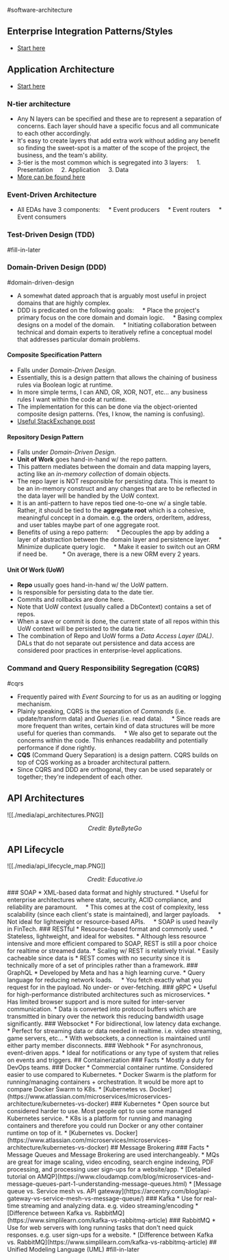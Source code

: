 #software-architecture 

## Enterprise Integration Patterns/Styles
* [Start here](https://en.wikipedia.org/wiki/Enterprise_Integration_Patterns)

## Application Architecture
* [Start here](https://www.redhat.com/en/topics/cloud-native-apps/what-is-an-application-architecture#overview)
### N-tier architecture
* Any N layers can be specified and these are to represent a separation of concerns. Each layer should have a specific focus and all communicate to each other accordingly.
* It's easy to create layers that add extra work without adding any benefit so finding the sweet-spot is a matter of the scope of the project, the business, and the team's ability.
* 3-tier is the most common which is segregated into 3 layers:
    1. Presentation
    2. Application
    3. Data
* [More can be found here](https://learn.microsoft.com/en-us/azure/architecture/guide/architecture-styles/n-tier)
### Event-Driven Architecture
* All EDAs have 3 components:
    * Event producers
    * Event routers
    * Event consumers
### Test-Driven Design (TDD)
  #fill-in-later
### Domain-Driven Design (DDD)
#domain-driven-design 
* A somewhat dated approach that is arguably most useful in project domains that are highly complex.
* DDD is predicated on the following goals:
    * Place the project's primary focus on the core domain and domain logic.
    * Basing complex designs on a model of the domain.
    * Initiating collaboration between technical and domain experts to iteratively refine a conceptual model that addresses particular domain problems.
#### Composite Specification Pattern
* Falls under _Domain-Driven Design_.
* Essentially, this is a design pattern that allows the chaining of business rules via Boolean logic at runtime.
* In more simple terms, I can AND, OR, XOR, NOT, etc... any business rules I want within the code at runtime.
* The implementation for this can be done via the object-oriented composite design patterns. (Yes, I know, the naming is confusing).
* [Useful StackExchange post](https://softwareengineering.stackexchange.com/a/443871/248566)
#### Repository Design Pattern
* Falls under _Domain-Driven Design_.
* __Unit of Work__ goes hand-in-hand w/ the repo pattern.
* This pattern mediates between the domain and data mapping layers, acting like an _in-memory collection_ of domain objects.
* The repo layer is NOT responsible for persisting data. This is meant to be an in-memory construct and any changes that are to be reflected in the data layer will be handled by the UoW context.
* It is an anti-pattern to have repos tied one-to-one w/ a single table. Rather, it should be tied to the __aggregate root__ which is a cohesive, meaningful concept in a domain. e.g. the orders, orderItem, address, and user tables maybe part of one aggregate root.
* Benefits of using a repo pattern:
    * Decouples the app by adding a layer of abstraction between the domain layer and persistence layer.
    * Minimize duplicate query logic.
    * Make it easier to switch out an ORM if need be.
        * On average, there is a new ORM every 2 years.
#### Unit Of Work (UoW)
* __Repo__ usually goes hand-in-hand w/ the UoW pattern.
* Is responsible for persisting data to the date tier.
* Commits and rollbacks are done here.
* Note that UoW context (usually called a DbContext) contains a set of repos.
* When a save or commit is done, the current state of all repos within this UoW context will be persisted to the data tier.
* The combination of Repo and UoW forms a _Data Access Layer (DAL)_. DALs that do not separate out persistence and data access are considered poor practices in enterprise-level applications.
### Command and Query Responsibility Segregation (CQRS)
#cqrs

* Frequently paired with _Event Sourcing_ to for us as an auditing or logging mechanism.
* Plainly speaking, CQRS is the separation of _Commands_ (i.e. update/transform data) and _Queries_ (i.e. read data).
    * Since reads are more frequent than writes, certain kind of data structures will be more useful for queries than commands.
    * We also get to separate out the concerns within the code. This enhances readability and potentially performance if done rightly.
* __CQS__ (Command Query Separation) is a design pattern. CQRS builds on top of CQS working as a broader architectural pattern.
* Since CQRS and DDD are orthogonal, they can be used separately or together; they're independent of each other.

## API Architectures

![[./media/api_architectures.PNG]]
<p style="text-align: center"><i>Credit: ByteByteGo</i></p>

## API Lifecycle

![[./media/api_lifecycle_map.PNG]] 
<p style="text-align: center"><i>Credit: Educative.io</i></p>
### SOAP
* XML-based data format and highly structured.
* Useful for enterprise architectures where state, security, ACID compliance, and reliability are paramount.
    * This comes at the cost of complexity, less scalability (since each client's state is maintained), and larger payloads.
    * Not ideal for lightweight or resource-based APIs.
    * SOAP is used heavily in FinTech.
### RESTful
* Resource-based format and commonly used.
* Stateless, lightweight, and ideal for websites.
* Although less resource intensive and more efficient compared to SOAP, REST is still a poor choice for realtime or streamed data.
* Scaling w/ REST is relatively trivial.
* Easily cacheable since data is
* REST comes with no security since it is technically more of a set of principles rather than a framework.
### GraphQL
* Developed by Meta and has a high learning curve.
* Query language for reducing network loads.
    * You fetch exactly what you request for in the payload. No under- or over-fetching.
### gRPC
* Useful for high-performance distributed architectures such as microservices.
* Has limited browser support and is more suited for inter-server communication.
* Data is converted into protocol buffers which are transmitted in binary over the network this reducing bandwidth usage significantly.
### Websocket
* For bidirectional, low latency data exchange.
* Perfect for streaming data or data needed in realtime. i.e. video streaming, game servers, etc...
* With websockets, a connection is maintained until either party member disconnects.
### Webhook
* For asynchronous, event-driven apps.
* Ideal for notifications or any type of system that relies on events and triggers.
## Containerization
### Facts
* Mostly a duty for DevOps teams.
### Docker
* Commercial container runtime. Considered easier to use compared to Kubernetes.
* Docker Swarm is the platform for running/managing containers + orchestration. It would be more apt to compare Docker Swarm to K8s.
* [Kubernetes vs. Docker](https://www.atlassian.com/microservices/microservices-architecture/kubernetes-vs-docker)
### Kubernetes
* Open source but considered harder to use. Most people opt to use some managed Kubernetes service.
* K8s is a platform for running and managing containers and therefore you could run Docker or any other container runtime on top of it.
* [Kubernetes vs. Docker](https://www.atlassian.com/microservices/microservices-architecture/kubernetes-vs-docker)
## Message Brokering
### Facts
* Message Queues and Message Brokering are used interchangeably.
* MQs are great for image scaling, video encoding, search engine indexing, PDF processing, and processing user sign-ups for a website/app.
* [Detailed tutorial on AMQP](https://www.cloudamqp.com/blog/microservices-and-message-queues-part-1-understanding-message-queues.html)
* [Message queue vs. Service mesh vs. API gateway](https://arcentry.com/blog/api-gateway-vs-service-mesh-vs-message-queue/)
### Kafka
* Use for real-time streaming and analyzing data. e.g. video streaming/encoding
* [Difference between Kafka vs. RabbitMQ](https://www.simplilearn.com/kafka-vs-rabbitmq-article)
### RabbitMQ
* Use for web servers with long running tasks that don't need quick responses. e.g. user sign-ups for a website.
* [Difference between Kafka vs. RabbitMQ](https://www.simplilearn.com/kafka-vs-rabbitmq-article)
## Unified Modeling Language (UML)
#fill-in-later 